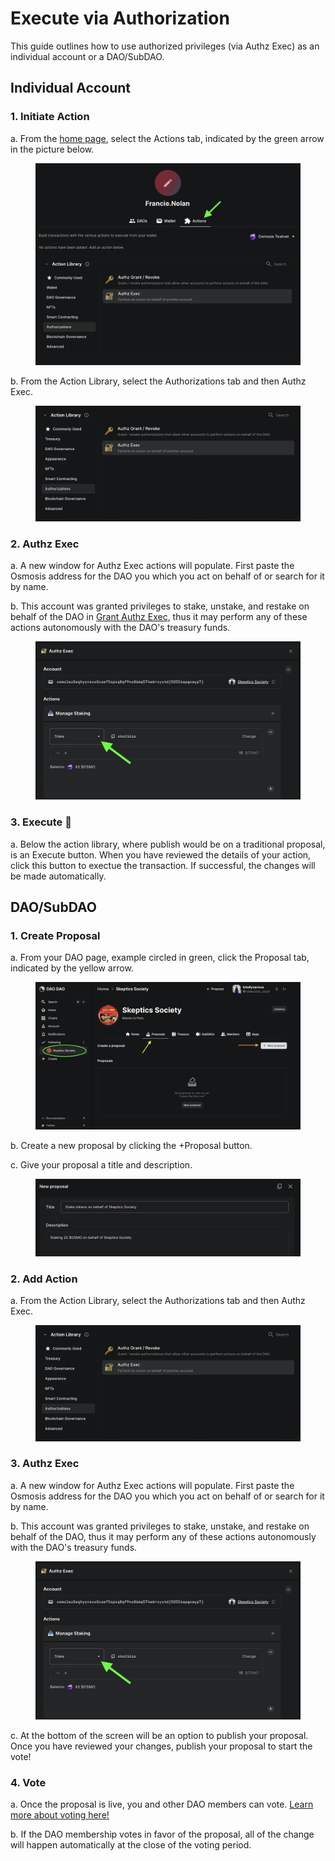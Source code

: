 # Execute via Authorization

This guide outlines how to use authorized privileges (via Authz Exec) as an individual account or a DAO/SubDAO.

## Individual Account

### 1. Initiate Action

a. From the [home page](https://daodao.zone), select the Actions tab, indicated by the green arrow in the picture below.

<figure><img src="../../.gitbook/assets/authz-exec10.png" alt=""><figcaption></figcaption></figure>

b. From the Action Library, select the Authorizations tab and then Authz Exec.

<figure><img src="../../.gitbook/assets/authz-exec11.png" alt=""><figcaption></figcaption></figure>

### 2. Authz Exec

a. A new window for Authz Exec actions will populate. First paste the Osmosis address for the DAO you which you act on behalf of or search for it by name.

b. This account was granted privileges to stake, unstake, and restake on behalf of the DAO in [Grant Authz Exec](grant/), thus it may perform any of these actions autonomously with the DAO's treasury funds.

<figure><img src="../../.gitbook/assets/authz-exec12.png" alt=""><figcaption></figcaption></figure>

### 3. Execute :key:

a. Below the action library, where publish would be on a traditional proposal, is an Execute button. When you have reviewed the details of your action, click this button to exectue the transaction. If successful, the changes will be made automatically.

## DAO/SubDAO

### 1. Create Proposal

a. From your DAO page, example circled in green, click the Proposal tab, indicated by the yellow arrow.

<figure><img src="../../.gitbook/assets/change-appearance1.png" alt=""><figcaption></figcaption></figure>

b. Create a new proposal by clicking the +Proposal button.

c. Give your proposal a title and description.

<figure><img src="../../.gitbook/assets/authz-exec13.png" alt=""><figcaption></figcaption></figure>

### 2. Add Action

a. From the Action Library, select the Authorizations tab and then Authz Exec.

<figure><img src="../../.gitbook/assets/authz-exec11.png" alt=""><figcaption></figcaption></figure>

### 3. Authz Exec

a. A new window for Authz Exec actions will populate. First paste the Osmosis address for the DAO you which you act on behalf of or search for it by name.

b. This account was granted privileges to stake, unstake, and restake on behalf of the DAO, thus it may perform any of these actions autonomously with the DAO's treasury funds.

<figure><img src="../../.gitbook/assets/authz-exec12.png" alt=""><figcaption></figcaption></figure>

c. At the bottom of the screen will be an option to publish your proposal. Once you have reviewed your changes, publish your proposal to start the vote!

### 4. Vote

a. Once the proposal is live, you and other DAO members can vote. [Learn more about voting here!](../../dao-governance/proposals/how-to-vote-on-a-proposal/)

b. If the DAO membership votes in favor of the proposal, all of the change will happen automatically at the close of the voting period.
